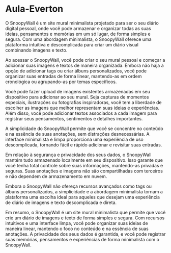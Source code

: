 # Aula-Everton
O SnoopyWall é um site mural minimalista projetado para ser o seu diário digital pessoal, onde você pode armazenar e organizar todas as suas ideias, pensamentos e memórias em um só lugar, de forma simples e segura. Com uma abordagem minimalista, o SnoopyWall oferece uma plataforma intuitiva e descomplicada para criar um diário visual combinando imagens e texto.

Ao acessar o SnoopyWall, você pode criar o seu mural pessoal e começar a adicionar suas imagens e textos de maneira organizada. Embora não haja a opção de adicionar tags ou criar álbuns personalizados, você pode organizar suas entradas de forma linear, mantendo-as em ordem cronológica ou agrupando-as por temas específicos.

Você pode fazer upload de imagens existentes armazenadas em seu dispositivo para adicionar ao seu mural. Seja capturas de momentos especiais, ilustrações ou fotografias inspiradoras, você tem a liberdade de escolher as imagens que melhor representam suas ideias e experiências. Além disso, você pode adicionar textos associados a cada imagem para registrar seus pensamentos, sentimentos e detalhes importantes.

A simplicidade do SnoopyWall permite que você se concentre no conteúdo e na essência de suas anotações, sem distrações desnecessárias. A interface minimalista e limpa proporciona uma experiência de uso descomplicada, tornando fácil e rápido adicionar e revisitar suas entradas.

Em relação à segurança e privacidade dos seus dados, o SnoopyWall mantém tudo armazenado localmente em seu dispositivo. Isso garante que você tenha total controle sobre suas informações, mantendo-as privadas e seguras. Suas anotações e imagens não são compartilhadas com terceiros e não dependem de armazenamento em nuvem.

Embora o SnoopyWall não ofereça recursos avançados como tags ou álbuns personalizados, a simplicidade e a abordagem minimalista tornam a plataforma uma escolha ideal para aqueles que desejam uma experiência de diário de imagens e texto descomplicada e direta.

Em resumo, o SnoopyWall é um site mural minimalista que permite que você crie um diário de imagens e texto de forma simples e segura. Com recursos intuitivos e uma interface limpa, você pode organizar suas ideias de maneira linear, mantendo o foco no conteúdo e na essência de suas anotações. A privacidade dos seus dados é garantida, e você pode registrar suas memórias, pensamentos e experiências de forma minimalista com o SnoopyWall.
